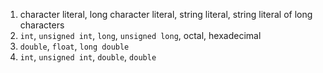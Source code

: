 1. character literal, long character literal, string literal, string literal of long characters
2. `int`, `unsigned int`, `long`, `unsigned long`, octal, hexadecimal
3. `double`, `float`, `long double`
4. `int`, `unsigned int`, `double`, `double`
